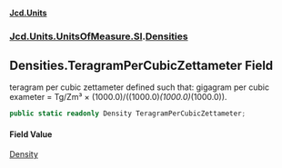 #### [Jcd.Units](index 'index')
### [Jcd.Units.UnitsOfMeasure.SI](Jcd.Units.UnitsOfMeasure.SI 'Jcd.Units.UnitsOfMeasure.SI').[Densities](Densities 'Jcd.Units.UnitsOfMeasure.SI.Densities')

## Densities.TeragramPerCubicZettameter Field

teragram per cubic zettameter defined such that: gigagram per cubic exameter = Tg/Zm³ ×
(1000.0)/((1000.0)*(1000.0)*(1000.0)).

```csharp
public static readonly Density TeragramPerCubicZettameter;
```

#### Field Value
[Density](Density 'Jcd.Units.UnitTypes.Density')